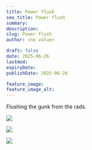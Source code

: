 ```yaml
---
title: Power flush
seo_title: Power flush
summary:
description:
slug: Power flush
author: <no value>

draft: false
date: 2025-06-26
lastmod:
expiryDate:
publishDate: 2025-06-26

feature_image:
feature_image_alt:
---
```

Flushing the gunk from the rads.

![](/images/2532.jpeg )

![](/images/2533.jpeg )

![](/images/2531.jpeg )
